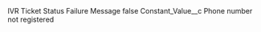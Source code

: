 <?xml version="1.0" encoding="UTF-8"?>
<CustomMetadata xmlns="http://soap.sforce.com/2006/04/metadata" xmlns:xsi="http://www.w3.org/2001/XMLSchema-instance" xmlns:xsd="http://www.w3.org/2001/XMLSchema">
    <label>IVR Ticket Status Failure Message</label>
    <protected>false</protected>
    <values>
        <field>Constant_Value__c</field>
        <value xsi:type="xsd:string">Phone number not registered</value>
    </values>
</CustomMetadata>
